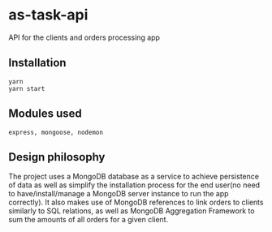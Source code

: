 # as-task-api
API for the clients and orders processing app

## Installation
````
yarn
yarn start
````

## Modules used
`express, mongoose, nodemon`

## Design philosophy
The project uses a MongoDB database as a service to achieve persistence of data as well as simplify the installation process for the end user(no need to have/install/manage a MongoDB server instance to run the app correctly). It also makes use of MongoDB references to link orders to clients similarly to SQL relations, as well as MongoDB Aggregation Framework to sum the amounts of all orders for a given client.

